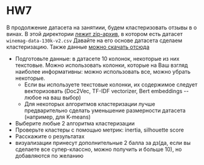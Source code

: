 # HW7

В продолжение датасета на занятиии, будем кластеризовать отзывы в о винах.
В этой директории [лежит zip-архив](https://github.com/ml-compling-2022-hse/ml-intro/blob/main/class7/archive.zip), в котором есть датасет ```winemag-data-130k-v2.csv```
Давайте на его основе датасета  сделаем кластеризацию.
Также данные [можно скачать отсюда](https://www.kaggle.com/datasets/zynicide/wine-reviews)

* Подготовьте данные: в датасете 10 колонок, некоторые из них текстовые. Можно использовать колонки, которые на Ваш взгляд наиболее информативны: можно  использовать все, можно убрать некоторые.
    * Если вы используете текстовые колонки, их содержимое следует векторизовать (Doc2Vec, TF-IDF vectorizer, Bert embeddings -- любое на ваш выбор)
    * Для некоторых алгоритмов кластеризации лучше предварительно сделать уменьшение размерности датасета (например,  для K-means)
* Выберите любые 2 алгоритма кластеризации
* Проверьте кластеры с помощью метрик: inertia, silhouette score 
* Расскажите о результатах 
* визуализации принесут дополнительные 2 балла за дз(да, если вы сделаете все супер-классно, можно получить и больше 10), но добавляются по желанию
